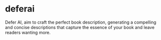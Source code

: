 # deferai

Defer AI,  aim to craft the perfect book description, generating a compelling and concise descriptions that capture the essence of your book and leave readers wanting more.
